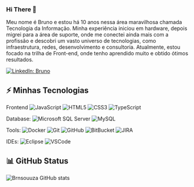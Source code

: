### Hi There 👋

Meu nome é Bruno e estou há 10 anos nessa área maravilhosa chamada Tecnologia da Informação. Minha experiência iniciou em hardware, depois migrei para a área de suporte, onde me conectei ainda mais com a profissão e descobri um vasto universo de tecnologias, como infraestrutura, redes, desenvolvimento e consultoria. Atualmente, estou focado na trilha de Front-end, onde tenho aprendido muito e obtido ótimos resultados.

 [![LinkedIn: Bruno](https://img.shields.io/badge/-Linkedin-blue?style=flat-square&logo=Linkedin&logoColor=white&link=https://www.linkedin.com/in/brnsouuza)](https://www.linkedin.com/in/brnsouuza)

## ⚡ Minhas Tecnologias

Frontend
![JavaScript](https://img.shields.io/badge/-JavaScript-black?style=flat-square&logo=javascript)
![HTML5](https://img.shields.io/badge/-HTML5-E34F26?style=flat-square&logo=html5&logoColor=white)
![CSS3](https://img.shields.io/badge/-CSS3-1572B6?style=flat-square&logo=css3)
![TypeScript](https://img.shields.io/badge/-TypeScript-007ACC?style=flat-square&logo=typescript&logoColor=white)

Database:
![Microsoft SQL Server](https://img.shields.io/badge/-SQL%20Server-CC2927?style=flat-square&logo=microsoft-sql-server&logoColor=white)
![MySQL](https://img.shields.io/badge/-MySQL-4479A1?style=flat-square&logo=mysql&logoColor=white)

Tools:
![Docker](https://img.shields.io/badge/-Docker-2496ED?style=flat-square&logo=docker&logoColor=white)
![Git](https://img.shields.io/badge/-Git-black?style=flat-square&logo=git)
![GitHub](https://img.shields.io/badge/-GitHub-181717?style=flat-square&logo=github)
![BitBucket](https://img.shields.io/badge/-BitBucket-darkblue?style=flat-square&logo=bitbucket)
![JIRA](https://img.shields.io/badge/-JIRA-0052CC?style=flat-square&logo=jira)

IDEs:
![Eclipse](https://img.shields.io/badge/-Eclipse-2C2255?style=flat-square&logo=eclipse&logoColor=white)
![VSCode](https://img.shields.io/badge/-VSCode-007ACC?style=flat-square&logo=visual-studio-code&logoColor=white)

<!-- <div style="dislay: incline_block">
<img aling="center" alt="Bruno-Js" height="50" windth="60" src="https://cdn.jsdelivr.net/gh/devicons/devicon/icons/javascript/javascript-original.svg" style="max-width: 100%;">
<img aling="center" alt="Bruno-Html" height="50" windth="60" src="https://cdn.jsdelivr.net/gh/devicons/devicon/icons/html5/html5-original.svg" style="max-width: 100%;">
<img aling="center" alt="Bruno-CSS" height="50" windth="60" src="https://cdn.jsdelivr.net/gh/devicons/devicon@latest/icons/css3/css3-original.svg" style="max-width: 100%;">
<img aling="center" alt="Bruno-react" height="50" windth="60" src="https://cdn.jsdelivr.net/gh/devicons/devicon@latest/icons/react/react-original.svg" style="max-width: 100%;">
<img aling="center" alt="Bruno-Type" height="50" windth="60" src="https://cdn.jsdelivr.net/gh/devicons/devicon@latest/icons/typescript/typescript-original.svg" style="max-width: 100%;">
<img aling="center" alt="Bruno-sql" height="50" windth="60" src="https://cdn.jsdelivr.net/gh/devicons/devicon@latest/icons/mysql/mysql-plain-wordmark.svg" style="max-width: 100%;">
<img aling="center" alt="Bruno-sql" height="50" windth="60" src="https://cdn.jsdelivr.net/gh/devicons/devicon@latest/icons/amazonwebservices/amazonwebservices-plain-wordmark.svg" style="max-width: 100%;">
</div><br> -->


## 📊 GitHub Status

![Brnsouuza GitHub stats](https://github-readme-stats.vercel.app/api?username=Brnsouuza&show_icons=true&theme=tokyonight)

